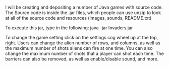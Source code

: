 I will be creating and depositing a number of Java games with source code.
The Source code is inside the .jar files, which people can use unzip to look
at all of the source code and resources (images, sounds, README.txt)

To execute this jar, type in the following:
   java -jar Invaders.jar
   
To change the game setting click on the settings cog wheel up at the top, right.
Users can change the alien number of rows, and columns, as well as the maximum
number of shots aliens can fire at one time.  You can also change the maximum
number of shots that a player can shot each time.  The barriers can also be
removed, as well as enable/disable sound, and more.

